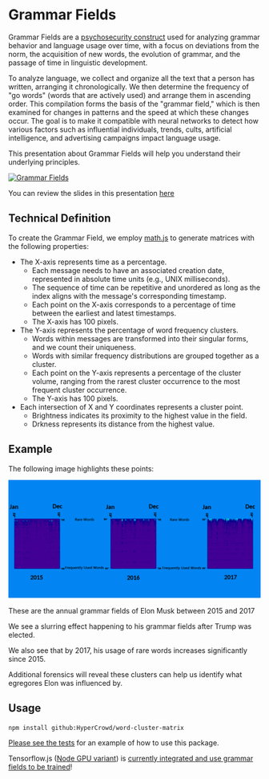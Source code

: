 # Grammar Fields

Grammar Fields are a [psychosecurity construct](https://github.com/PsySecGroup/foundation) used for analyzing grammar behavior and language usage over time, with a focus on deviations from the norm, the acquisition of new words, the evolution of grammar, and the passage of time in linguistic development.

To analyze language, we collect and organize all the text that a person has written, arranging it chronologically. We then determine the frequency of "go words" (words that are actively used) and arrange them in ascending order. This compilation forms the basis of the "grammar field," which is then examined for changes in patterns and the speed at which these changes occur. The goal is to make it compatible with neural networks to detect how various factors such as influential individuals, trends, cults, artificial intelligence, and advertising campaigns impact language usage.

This presentation about Grammar Fields will help you understand their underlying principles.

[![Grammar Fields](https://img.youtube.com/vi/EL542ohNCQ4/0.jpg)](https://www.youtube.com/watch?v=EL542ohNCQ4)

You can review the slides in this presentation [here](https://docs.google.com/presentation/d/1cKFFKLI95ioDlW_fxtHoReWlriK5LSDhbhQfQtRQGD4/edit?usp=sharing)

## Technical Definition

To create the Grammar Field, we employ [math.js](https://mathjs.org/docs/datatypes/matrices.html) to generate matrices with the following properties:

* The X-axis represents time as a percentage.
  * Each message needs to have an associated creation date, represented in absolute time units (e.g., UNIX milliseconds).
  * The sequence of time can be repetitive and unordered as long as the index aligns with the message's corresponding timestamp.
  * Each point on the X-axis corresponds to a percentage of time between the earliest and latest timestamps.
  * The X-axis has 100 pixels.
* The Y-axis represents the percentage of word frequency clusters.
  * Words within messages are transformed into their singular forms, and we count their uniqueness.
  * Words with similar frequency distributions are grouped together as a cluster.
  * Each point on the Y-axis represents a percentage of the cluster volume, ranging from the rarest cluster occurrence to the most frequent cluster occurrence.
  * The Y-axis has 100 pixels.
* Each intersection of X and Y coordinates represents a cluster point.
  * Brightness indicates its proximity to the highest value in the field.
  * Drkness represents its distance from the highest value.

## Example

The following image highlights these points:

![images/example.png](images/example.png)

These are the annual grammar fields of Elon Musk between 2015 and 2017

We see a slurring effect happening to his grammar fields after Trump was elected.

We also see that by 2017, his usage of rare words increases significantly since 2015.

Additional forensics will reveal these clusters can help us identify what egregores Elon was influenced by.

## Usage

```
npm install github:HyperCrowd/word-cluster-matrix
```

[Please see the tests](tests) for an example of how to use this package.

Tensorflow.js ([Node GPU variant](https://github.com/tensorflow/tfjs/blob/master/tfjs-node/README.md)) is [currently integrated and use grammar fields to be trained](tests/cnn.js)!

